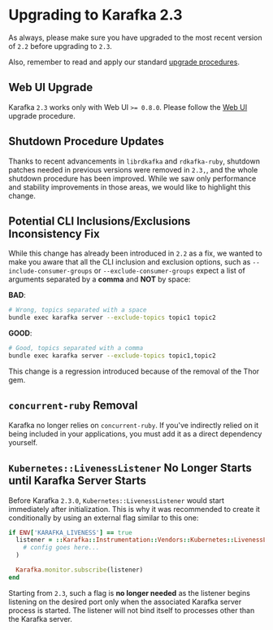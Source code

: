 # Upgrading to Karafka 2.3

As always, please make sure you have upgraded to the most recent version of `2.2` before upgrading to `2.3`.

Also, remember to read and apply our standard [upgrade procedures](https://karafka.io/docs/Upgrading/).

## Web UI Upgrade

Karafka `2.3` works only with Web UI `>= 0.8.0`. Please follow the [Web UI](https://karafka.io/docs/Changelog-Karafka-Web-UI/#upgrade-notes) upgrade procedure.

## Shutdown Procedure Updates

Thanks to recent advancements in `librdkafka` and `rdkafka-ruby`, shutdown patches needed in previous versions were removed in `2.3,`, and the whole shutdown procedure has been improved. While we saw only performance and stability improvements in those areas, we would like to highlight this change.

## Potential CLI Inclusions/Exclusions Inconsistency Fix

While this change has already been introduced in `2.2` as a fix, we wanted to make you aware that all the CLI inclusion and exclusion options, such as `--include-consumer-groups` or `--exclude-consumer-groups` expect a list of arguments separated by a **comma** and **NOT** by space:

**BAD**:

```bash
# Wrong, topics separated with a space
bundle exec karafka server --exclude-topics topic1 topic2
```

**GOOD**:

```bash
# Good, topics separated with a comma
bundle exec karafka server --exclude-topics topic1,topic2
```

This change is a regression introduced because of the removal of the Thor gem.

## `concurrent-ruby` Removal

Karafka no longer relies on `concurrent-ruby`. If you've indirectly relied on it being included in your applications, you must add it as a direct dependency yourself.

## `Kubernetes::LivenessListener` No Longer Starts until Karafka Server Starts

Before Karafka `2.3.0`, `Kubernetes::LivenessListener` would start immediately after initialization. This is why it was recommended to create it conditionally by using an external flag similar to this one:

```ruby
if ENV['KARAFKA_LIVENESS'] == true
  listener = ::Karafka::Instrumentation::Vendors::Kubernetes::LivenessListener.new(
    # config goes here...
  )

  Karafka.monitor.subscribe(listener)
end
```

Starting from `2.3`, such a flag is **no longer needed** as the listener begins listening on the desired port only when the associated Karafka server process is started. The listener will not bind itself to processes other than the Karafka server.
